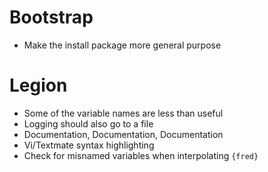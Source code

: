 # Bootstrap

- Make the install package more general purpose

# Legion

- Some of the variable names are less than useful
- Logging should also go to a file
- Documentation, Documentation, Documentation
- Vi/Textmate syntax highlighting
- Check for misnamed variables when interpolating `{fred}`
